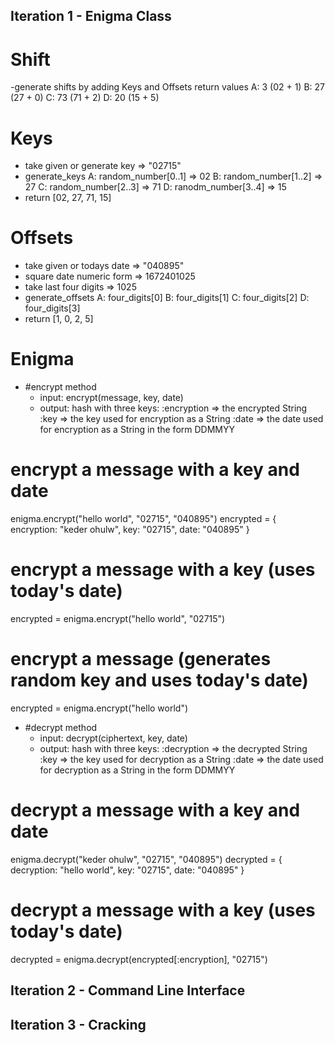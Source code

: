 ## Iteration 1 - Enigma Class

# Shift
-generate shifts by adding Keys and Offsets return values
A: 3 (02 + 1)
B: 27 (27 + 0)
C: 73 (71 + 2)
D: 20 (15 + 5)

# Keys
- take given or generate key => "02715"
- generate_keys
  A: random_number[0..1] => 02
  B: random_number[1..2] => 27
  C: random_number[2..3] => 71
  D: ranodm_number[3..4] => 15
- return [02, 27, 71, 15]

# Offsets
- take given or todays date => "040895"
 - square date numeric form => 1672401025
  - take last four digits => 1025
- generate_offsets
  A: four_digits[0]
  B: four_digits[1]
  C: four_digits[2]
  D: four_digits[3]
- return [1, 0, 2, 5]

# Enigma
- #encrypt method
  - input: encrypt(message, key, date)
  - output: hash with three keys:
    :encryption => the encrypted String
    :key => the key used for encryption as a String
    :date => the date used for encryption as a String in the form DDMMYY

# encrypt a message with a key and date
enigma.encrypt("hello world", "02715", "040895")
encrypted = 
          {
          encryption: "keder ohulw",
          key: "02715",
          date: "040895"
          }

# encrypt a message with a key (uses today's date)
encrypted = enigma.encrypt("hello world", "02715")

# encrypt a message (generates random key and uses today's date)
encrypted = enigma.encrypt("hello world")
  
- #decrypt method
  - input: decrypt(ciphertext, key, date)
  - output: hash with three keys:
    :decryption => the decrypted String
    :key => the key used for decryption as a String
    :date => the date used for decryption as a String in the form DDMMYY

# decrypt a message with a key and date
enigma.decrypt("keder ohulw", "02715", "040895")
decrypted = 
          {
          decryption: "hello world",
          key: "02715",
          date: "040895"
          }

# decrypt a message with a key (uses today's date)
decrypted = enigma.decrypt(encrypted[:encryption], "02715")

## Iteration 2 - Command Line Interface

## Iteration 3 - Cracking